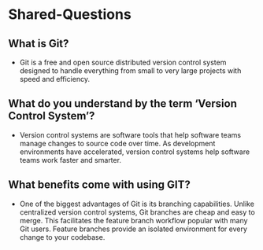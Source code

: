 # Shared-Questions

## What is Git?

- Git is a free and open source distributed version control system designed to handle everything from small to very large projects with speed and efficiency.

## What do you understand by the term ‘Version Control System’?

- Version control systems are software tools that help software teams manage changes to source code over time. As development environments have accelerated, version control systems help software teams work faster and smarter.

## What benefits come with using GIT?

- One of the biggest advantages of Git is its branching capabilities. Unlike centralized version control systems, Git branches are cheap and easy to merge. This facilitates the feature branch workflow popular with many Git users. Feature branches provide an isolated environment for every change to your codebase.
